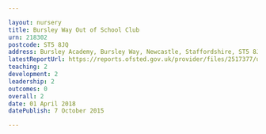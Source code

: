 ```yaml
---

layout: nursery
title: Bursley Way Out of School Club
urn: 218302
postcode: ST5 8JQ
address: Bursley Academy, Bursley Way, Newcastle, Staffordshire, ST5 8JQ
latestReportUrl: https://reports.ofsted.gov.uk/provider/files/2517377/urn/218302.pdf
teaching: 2
development: 2
leadership: 2
outcomes: 0
overall: 2
date: 01 April 2018 
datePublish: 7 October 2015

---
```


